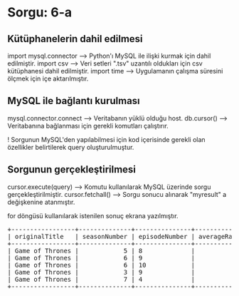 <h1> Sorgu: 6-a </h1>

<h2> Kütüphanelerin dahil edilmesi </h2>
import mysql.connector --> Python'ı MySQL ile ilişki kurmak için dahil edilmiştir.
import csv	       --> Veri setleri ".tsv" uzantılı oldukları için csv kütüphanesi dahil edilmiştir.
import time   	       --> Uygulamanın çalışma süresini ölçmek için içe aktarılmıştır.

<h2> MySQL ile bağlantı kurulması </h2>
mysql.connector.connect --> Veritabanın yüklü olduğu host.
db.cursor()		--> Veritabanına bağlanması için gerekli komutları çalıştırır.

! Sorgunun  MySQL'den  yapılabilmesi için kod içerisinde gerekli olan özellikler belirtilerek query oluşturulmuştur.

<h2> Sorgunun gerçekleştirilmesi </h2>
cursor.execute(query) --> Komutu kullanılarak MySQL üzerinde sorgu gerçekleştirilmiştir.
cursor.fetchall()     --> Sorgu sonucu alınarak "myresult" a değişkenine atanmıştır.

for döngüsü kullanılarak istenilen sonuç ekrana yazılmıştır.


<pre>
+-----------------+--------------+---------------+---------------+
| originalTitle   | seasonNumber | episodeNumber | averageRating |
+-----------------+--------------+---------------+---------------+
| Game of Thrones |            5 | 8             |           9.9 |
| Game of Thrones |            6 | 9             |           9.9 |
| Game of Thrones |            6 | 10            |           9.9 |
| Game of Thrones |            3 | 9             |           9.9 |
| Game of Thrones |            7 | 4             |           9.8 |
+-----------------+--------------+---------------+---------------+

</pre>
